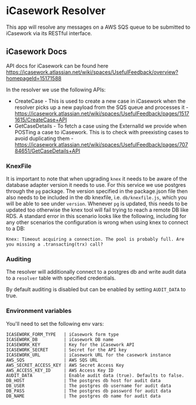 # iCasework Resolver

This app will resolve any messages on a AWS SQS queue to be submitted to iCasework via its RESTful interface.

## iCasework Docs
API docs for iCasework can be found here https://icasework.atlassian.net/wiki/spaces/UsefulFeedback/overview?homepageId=15171588

In the resolver we use the following APIs:
- CreateCase - This is used to create a new case in iCasework when the resolver picks up a new payload from the SQS queue and processes it - https://icasework.atlassian.net/wiki/spaces/UsefulFeedback/pages/15171615/CreateCase+API
- GetCaseDetails - To fetch a case using the ExternalId we provide when POSTing a case to iCasework. This is to check with preexisting cases to avoid duplicating them - https://icasework.atlassian.net/wiki/spaces/UsefulFeedback/pages/70784651/GetCaseDetails+API

### KnexFile
It is important to note that when upgrading `knex` it needs to be aware of the database adapter version it needs to use. For this service we use postgres through the `pg` package. The version specified in the package.json file then also needs to be included in the db knexfile, i.e. `db/knexfile.js`, which you will be able to see under `version`. Whenever `pg` is updated, this needs to be updated too otherwise the knex tool will fail trying to reach a remote DB like RDS. A standard error in this scenario looks like the following, including for any other scenarios the configuration is wrong when using knex to connect to a DB:
```
Knex: Timeout acquiring a connection. The pool is probably full. Are you missing a .transacting(trx) call?
```

### Auditing

The resolver will additionally connect to a postgres db and write audit data to a `resolver` table with specified credentials.

By default auditing is disabled but can be enabled by setting `AUDIT_DATA` to true.

### Environment variables 

You'll need to set the following env vars:

```
ICASEWORK_FORM_TYPE   | iCasework form type
ICASEWORK_DB          | iCasework DB name
ICASEWORK_KEY         | Key for the iCasework API
ICASEWORK_SECRET      | Secret for the API key
ICASEWORK_URL         | iCasework URL for the casework instance
AWS_SQS               | AWS SQS URL
AWS_SECRET_ACCESS_KEY | AWS Secret Access Key
AWS_ACCESS_KEY_ID     | AWS Access Key ID
AUDIT_DATA            | Enable audit data (true). Defaults to false.
DB_HOST               | The postgres db host for audit data
DB_USER               | The postgres db username for audit data
DB_PASS               | The postgres db password for audit data
DB_NAME               | The postgres db name for audit data
```
